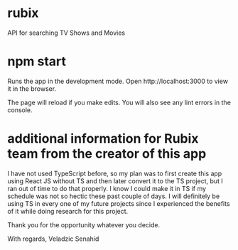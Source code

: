 # rubix
API for searching TV Shows and Movies


# npm start

Runs the app in the development mode.
Open http://localhost:3000 to view it in the browser.

The page will reload if you make edits.
You will also see any lint errors in the console.

# additional information for Rubix team from the creator of this app

I have not used TypeScript before, so my plan was to first create this app using React JS without TS and then later convert it to the TS project, but I ran out of time to do that properly.
I know I could make it in TS if my schedule was not so hectic these past couple of days. I will definitely be using TS in every one of my future projects since I experienced 
the benefits of it while doing research for this project.

Thank you for the opportunity whatever you decide.

With regards,
Veladzic Senahid

